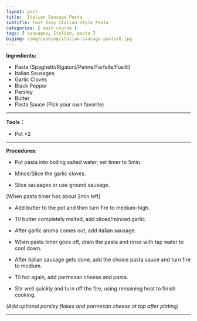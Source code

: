 ```yaml
---
layout: post
title:  Italian Sausage Pasta
subtitle: Fast Easy Italian-Style Pasta
categories: [ main course ]
tags: [ sausages, Italian, pasta ]
bigimg: /img/cooking/italian-sausage-pasta/0.jpg
---
```


**Ingredients:**

- Pasta (Spaghetti/Rigatoni/Penne/Farfalle/Fusilli)
- Italian Sausages
- Garlic Cloves
- Black Pepper
- Parsley
- Butter
- Pasta Sauce (Pick your own favorite)

---

**Tools：**

- Pot *2

---

**Procedures:**

- Put pasta into boiling salted water, set timer to 5min.

- Mince/Slice the garlic cloves.

- Slice sausages or use ground sausage.

[When pasta timer has about 2min left]

- Add butter to the pot and then turn fire to medium-high.

- Til butter completely melted, add sliced/minced garlic.

- After garlic aroma comes out, add italian sausage.

- When pasta timer goes off, drain the pasta and rinse with tap water to cool down.

- After italian sausage gets done, add the choice pasta sauce and turn fire to medium.

- Til hot again, add parmesan cheese and pasta.

- Stir well quickly and turn off the fire, using remaining heat to finish cooking.

*(Add optional parsley flakes and parmesan cheese at top after plating)*

---